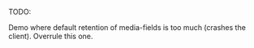 TODO:

Demo where default retention of media-fields is too much (crashes the client).  Overrule this one.